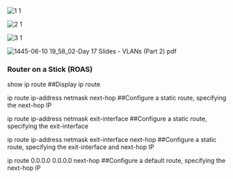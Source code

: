 


![1 1](https://github.com/0xVoLk/CCNA-Note/assets/100092212/9e31ec88-78c3-4974-a178-96146d2fe484)

![2 1](https://github.com/0xVoLk/CCNA-Note/assets/100092212/48416a9f-6018-445b-b756-078f3e51fbf5)

![3 1](https://github.com/0xVoLk/CCNA-Note/assets/100092212/ee75d893-120e-4753-ae9f-9a430c888260)

![1445-06-10 19_58_02-Day 17 Slides - VLANs (Part 2) pdf](https://github.com/0xVoLk/CCNA-Note/assets/100092212/febff6e8-ac1b-4f87-803d-09578a06e73c)

### Router on a Stick (ROAS)

show ip route ##Display ip route

ip route ip-address netmask next-hop ##Configure a static route, specifying the next-hop IP

ip route ip-address netmask exit-interface ##Configure a static route, specifying the exit-interface

ip route ip-address netmask exit-interface next-hop ##Configure a static route, specifying the exit-interface and next-hop IP

ip route 0.0.0.0 0.0.0.0 next-hop ##Configure a default route, specifying the next-hop IP
